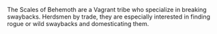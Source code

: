 The Scales of Behemoth are a Vagrant tribe who specialize in breaking swaybacks. Herdsmen by trade, they are especially interested in finding rogue or wild swaybacks and domesticating them. 

